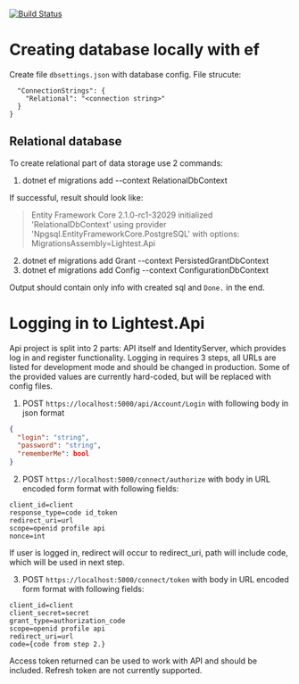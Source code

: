[![Build Status](https://travis-ci.com/lightest-dev/lightest-api.svg?branch=master)](https://travis-ci.com/lightest-dev/lightest-api)

# Creating database locally with ef
Create file `dbsettings.json` with database config. File strucute:
```{
  "ConnectionStrings": {
    "Relational": "<connection string>"
  }
}
```
## Relational database
To create relational part of data storage use 2 commands:
1. dotnet ef migrations add <Migration Name> --context RelationalDbContext

If successful, result should look like: 
> Entity Framework Core 2.1.0-rc1-32029 initialized 'RelationalDbContext' using provider 'Npgsql.EntityFrameworkCore.PostgreSQL' with options: MigrationsAssembly=Lightest.Api
2. dotnet ef migrations add Grant --context PersistedGrantDbContext
3. dotnet ef migrations add Config --context ConfigurationDbContext

Output should contain only info with created sql and `Done.` in the end.

# Logging in to Lightest.Api
Api project is split into 2 parts: API itself and IdentityServer, which provides log in and register functionality.
Logging in requires 3 steps, all URLs are listed for development mode and should be changed in production.
Some of the provided values are currently hard-coded, but will be replaced with config files.

1. POST `https://localhost:5000/api/Account/Login` with following body in json format
```json
{
  "login": "string",
  "password": "string",
  "rememberMe": bool
}
```
2. POST `https://localhost:5000/connect/authorize` with body in URL encoded form format with following fields:
```
client_id=client
response_type=code id_token
redirect_uri=url
scope=openid profile api
nonce=int
```
If user is logged in, redirect will occur to redirect_uri, path will include code, which will be used in next step.

3. POST `https://localhost:5000/connect/token` with body in URL encoded form format with following fields:
```
client_id=client
client_secret=secret
grant_type=authorization_code
scope=openid profile api
redirect_uri=url
code={code from step 2.}
```
Access token returned can be used to work with API and should be included. Refresh token are not currently supported.
